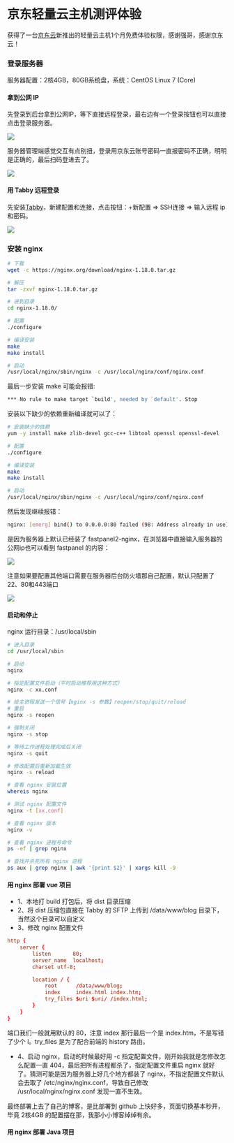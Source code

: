 # 京东轻量云主机测评体验

获得了一台[京东云](https://www.jdcloud.com/)新推出的轻量云主机1个月免费体验权限，感谢强哥，感谢京东云！

### 登录服务器

服务器配置：2核4GB，80GB系统盘，系统：CentOS Linux 7 (Core)

#### 拿到公网 IP
先登录到后台拿到公网IP，等下直接远程登录，最右边有一个登录按钮也可以直接点击登录服务器。

<img src="./1.png">

服务器管理端感觉交互有点别扭，登录用京东云账号密码一直报密码不正确，明明是正确的，最后扫码登进去了。

<img src="./2.png">

#### 用 Tabby 远程登录

先安装[Tabby](https://tabby.sh)，新建配置和连接，点击按钮：+新配置 => SSH连接 => 输入远程 ip 和密码。

<img src="./3.png">

### 安装 nginx

```bash
# 下载
wget -c https://nginx.org/download/nginx-1.18.0.tar.gz

# 解压
tar -zxvf nginx-1.18.0.tar.gz 

# 进到目录
cd nginx-1.18.0/

# 配置
./configure 

# 编译安装
make
make install

# 启动
/usr/local/nginx/sbin/nginx -c /usr/local/nginx/conf/nginx.conf
```

最后一步安装 make 可能会报错: 

```bash
*** No rule to make target `build', needed by `default'. Stop
```
安装以下缺少的依赖重新编译就可以了：

```bash
# 安装缺少的依赖
yum -y install make zlib-devel gcc-c++ libtool openssl openssl-devel

# 配置
./configure 

# 编译安装
make
make install

# 启动
/usr/local/nginx/sbin/nginx -c /usr/local/nginx/conf/nginx.conf
```

然后发现继续报错：

```bash
nginx: [emerg] bind() to 0.0.0.0:80 failed (98: Address already in use)
```

是因为服务器上默认已经装了 fastpanel2-nginx，在浏览器中直接输入服务器的公网ip也可以看到 fastpanel 的内容：

<img src="./4.png">

注意如果要配置其他端口需要在服务器后台防火墙那自己配置，默认只配置了22、80和443端口

<img src="./5.png">

#### 启动和停止

nginx 运行目录：/usr/local/sbin

```bash
# 进入目录
cd /usr/local/sbin

# 启动
nginx

# 指定配置文件启动（平时启动推荐用这种方式）
nginx -c xx.conf

# 给主进程发送一个信号【nginx -s 参数】reopen/stop/quit/reload
# 重启
nginx -s reopen

# 强制关闭
nginx -s stop

# 等待工作进程处理完成后关闭
nginx -s quit

# 修改配置后重新加载生效
nginx -s reload

# 查看 nginx 安装位置
whereis nginx

# 测试 nginx 配置文件
nginx -t [xx.conf]

# 查看 nginx 版本
nginx -v

# 查看 nginx 进程号命令
ps -ef | grep nginx

# 查找并杀死所有 nginx 进程
ps aux | grep nginx | awk '{print $2}' | xargs kill -9
```

#### 用 nginx 部署 vue 项目

* 1、本地打 build 打包后，将 dist 目录压缩
* 2、将 dist 压缩包直接在 Tabby 的 SFTP 上传到 /data/www/blog 目录下，当然这个目录可以自定义
* 3、修改 nginx 配置文件
```conf
http {
    server {
        listen       80;
        server_name  localhost;
        charset utf-8;

        location / {
            root      /data/www/blog;
            index     index.html index.htm;
            try_files $uri $uri/ /index.html;
        }
    }
}
```
端口我们一般就用默认的 80，注意 index 那行最后一个是 index.htm，不是写错了少个 l。try_files 是为了配合前端的 history 路由。

* 4、启动 nginx，启动的时候最好用 -c 指定配置文件，刚开始我就是怎修改怎么配置一直 404，最后把所有进程都杀了，指定配置文件重启 nginx 就好了。猜测可能是因为服务器上好几个地方都装了 nginx，不指定配置文件默认会去取了 /etc/nginx/nginx.conf，导致自己修改 /usr/local/nginx/nginx.conf 发现一直不生效。

最终部署上去了自己的博客，是比部署到 github 上快好多，页面切换基本秒开，毕竟 2核4GB 的配置摆在那，我那小小博客绰绰有余。

#### 用 nginx 部署 Java 项目